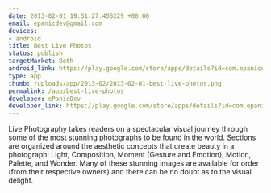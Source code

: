 ```yaml
--- 
date: 2013-02-01 19:51:27.455229 +00:00
email: epanicdev@gmail.com
devices: 
- android
title: Best Live Photos
status: publish
targetMarket: Both
android_link: https://play.google.com/store/apps/details?id=com.epanicdev.livephotoapp
type: app
thumb: /uploads/app/2013-02/2013-02-01-best-live-photos.png
permalink: /app/best-live-photos
developer: ePanicDev
developer_link: https://play.google.com/store/apps/details?id=com.epanicdev.livephotoapp
---
```


Live Photography takes readers on a spectacular visual journey through some of the most stunning photographs to be found in the world. Sections are organized around the aesthetic concepts that create beauty in a photograph: Light, Composition, Moment (Gesture and Emotion), Motion, Palette, and Wonder.
Many of these stunning images are available for order (from their respective owners) and there can be no doubt as to the visual delight.
